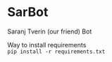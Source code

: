 # SarBot
Saranj Tverin (our friend) Bot

Way to install requirements  
`pip install -r requirements.txt`
